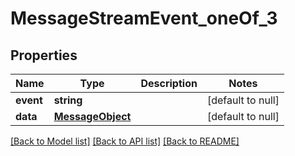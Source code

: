# MessageStreamEvent_oneOf_3

## Properties
Name | Type | Description | Notes
------------ | ------------- | ------------- | -------------
**event** | **string** |  | [default to null]
**data** | [**MessageObject**](MessageObject.md) |  | [default to null]

[[Back to Model list]](../README.md#documentation-for-models) [[Back to API list]](../README.md#documentation-for-api-endpoints) [[Back to README]](../README.md)


